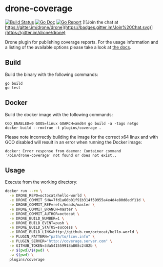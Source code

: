 # drone-coverage

[![Build Status](http://beta.drone.io/api/badges/drone-plugins/drone-coverage/status.svg)](http://beta.drone.io/drone-plugins/drone-coverage)
[![Go Doc](https://godoc.org/github.com/drone-plugins/drone-coverage?status.svg)](http://godoc.org/github.com/drone-plugins/drone-coverage)
[![Go Report](https://goreportcard.com/badge/github.com/drone-plugins/drone-coverage)](https://goreportcard.com/report/github.com/drone-plugins/drone-coverage)
[![Join the chat at https://gitter.im/drone/drone](https://badges.gitter.im/Join%20Chat.svg)](https://gitter.im/drone/drone)

Drone plugin for publishing coverage reports. For the usage information and a
listing of the available options please take a look at [the docs](DOCS.md).

## Build

Build the binary with the following commands:

```
go build
go test
```

## Docker

Build the docker image with the following commands:

```
CGO_ENABLED=0 GOOS=linux GOARCH=amd64 go build -a -tags netgo
docker build --rm=true -t plugins/coverage .
```

Please note incorrectly building the image for the correct x64 linux and with
GCO disabled will result in an error when running the Docker image:

```
docker: Error response from daemon: Container command
'/bin/drone-coverage' not found or does not exist..
```

## Usage

Execute from the working directory:

```sh
docker run --rm \
  -e DRONE_REPO=octocat/hello-world \
  -e DRONE_COMMIT_SHA=7fd1a60b01f91b314f59955a4e4d4e80d8edf11d \
  -e DRONE_COMMIT_REF=refs/heads/master \
  -e DRONE_COMMIT_BRANCH=master \
  -e DRONE_COMMIT_AUTHOR=octocat \
  -e DRONE_BUILD_NUMBER=1 \
  -e DRONE_BUILD_EVENT=push \
  -e DRONE_BUILD_STATUS=success \
  -e DRONE_BUILD_LINK=http://github.com/octocat/hello-world \
  -e PLUGIN_PATTERN="path/to/lcov.info" \
  -e PLUGIN_SERVER="http://coverage.server.com" \
  -e GITHUB_TOKEN=3da541559918a808c2402b \
  -v $(pwd)/$(pwd) \
  -w $(pwd) \
  plugins/coverage
```
